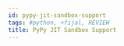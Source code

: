 ```yaml
---
id: pypy-jit-sandbox-support
tags: #python, +fijal, REVIEW
title: PyPy JIT Sandbox Support
---
```


